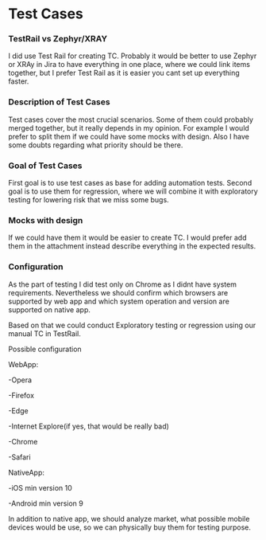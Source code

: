 # Test Cases

### TestRail vs Zephyr/XRAY

I did use Test Rail for creating TC. Probably it would be better to use Zephyr or XRAy in Jira to have everything in one place, where we could link items together, but I prefer Test Rail as it is easier you cant set up everything faster.

### Description of Test Cases

Test cases cover the most crucial scenarios. Some of them could probably merged together, but it really depends in my opinion. For example I would prefer to split them if we could have some mocks with design. Also I have some doubts regarding what priority should be there.

### Goal of Test Cases

First goal is to use test cases as base for adding automation tests. Second goal is to use them for regression, where we will combine it with exploratory testing for lowering risk that we miss some bugs.

### Mocks with design

If we could have them it would be easier to create TC. I would prefer add them in the attachment instead describe everything in the expected results.

### Configuration

As the part of testing I did test only on Chrome as I didnt have system requirements. Nevertheless we should confirm which browsers are supported by web app and which system operation and version are supported on native app.

Based on that we could conduct Exploratory testing or regression using our manual TC in TestRail.

Possible configuration

WebApp:

-Opera

-Firefox

-Edge

-Internet Explore(if yes, that would be really bad)

-Chrome

-Safari

NativeApp:

-iOS min version 10

-Android min version 9

In addition to native app, we should analyze market, what possible mobile devices would be use, so we can physically buy them for testing purpose.
